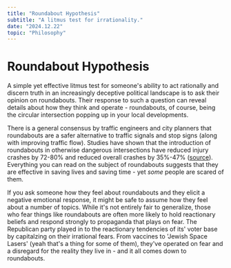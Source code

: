 ```yaml
---
title: "Roundabout Hypothesis"
subtitle: "A litmus test for irrationality."
date: "2024.12.22"
topic: "Philosophy"
---
```


# Roundabout Hypothesis

A simple yet effective litmus test for someone's ability to act rationally and discern truth in an increasingly deceptive political landscape is to ask their opinion on roundabouts. Their response to such a question can reveal details about how they think and operate - roundabouts, of course, being the circular intersection popping up in your local developments.

There is a general consensus by traffic engineers and city planners that roundabouts are a safer alternative to traffic signals and stop signs (along with improving traffic flow). Studies have shown that the introduction of roundabouts in otherwise dangerous intersections have reduced injury crashes by 72-80% and reduced overall crashes by 35%-47% ([source](https://www.iihs.org/topics/roundabouts)). Everything you can read on the subject of roundabouts suggests that they are effective in saving lives and saving time - yet _some_ people are scared of them.

If you ask someone how they feel about roundabouts and they elicit a negative emotional response, it might be safe to assume how they feel about a number of topics. While it's not entirely fair to generalize, those who fear things like roundabouts are often more likely to hold reactionary beliefs and respond strongly to propaganda that plays on fear. The Republican party played in to the reactionary tendencies of its' voter base by capitalzing on their irrational fears. From vaccines to 'Jewish Space Lasers' (yeah that's a thing for some of them), they've operated on fear and a disregard for the reality they live in - and it all comes down to roundabouts.
